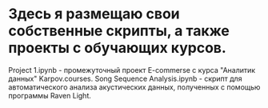 # Здесь я размещаю свои собственные скрипты, а также проекты с обучающих курсов.
Project 1.ipynb - промежуточный проект E-commerse с курса "Аналитик данных" Karpov.courses.
Song Sequence Analysis.ipynb - скрипт для автоматического анализа акустических данных, полученных с помощью программы Raven Light.
